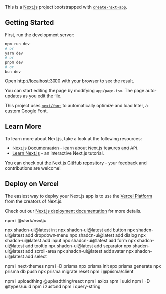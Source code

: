 This is a [Next.js](https://nextjs.org/) project bootstrapped with [`create-next-app`](https://github.com/vercel/next.js/tree/canary/packages/create-next-app).

## Getting Started

First, run the development server:

```bash
npm run dev
# or
yarn dev
# or
pnpm dev
# or
bun dev
```

Open [http://localhost:3000](http://localhost:3000) with your browser to see the result.

You can start editing the page by modifying `app/page.tsx`. The page auto-updates as you edit the file.

This project uses [`next/font`](https://nextjs.org/docs/basic-features/font-optimization) to automatically optimize and load Inter, a custom Google Font.

## Learn More

To learn more about Next.js, take a look at the following resources:

- [Next.js Documentation](https://nextjs.org/docs) - learn about Next.js features and API.
- [Learn Next.js](https://nextjs.org/learn) - an interactive Next.js tutorial.

You can check out [the Next.js GitHub repository](https://github.com/vercel/next.js/) - your feedback and contributions are welcome!

## Deploy on Vercel

The easiest way to deploy your Next.js app is to use the [Vercel Platform](https://vercel.com/new?utm_medium=default-template&filter=next.js&utm_source=create-next-app&utm_campaign=create-next-app-readme) from the creators of Next.js.

Check out our [Next.js deployment documentation](https://nextjs.org/docs/deployment) for more details.


npm i @clerk/nextjs

npx shadcn-ui@latest init
npx shadcn-ui@latest add button
npx shadcn-ui@latest add dropdown-menu
npx shadcn-ui@latest add dialog
npx shadcn-ui@latest add input
npx shadcn-ui@latest add form
npx shadcn-ui@latest add tooltip
npx shadcn-ui@latest add separator
npx shadcn-ui@latest add scroll-area
npx shadcn-ui@latest add avatar
npx shadcn-ui@latest add select

npm i next-themes
npm i -D prisma
npx prisma init
npx prisma generate
npx prisma db push
npx prisma migrate reset
npm i @prisma/client

npm i uploadthing @uploadthing/react
npm i axios
npm i uuid
npm i -D @types/uuid
npm i zustand
npm i query-string
